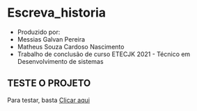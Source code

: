 # Escreva_historia
* Produzido por:
* Messias Galvan Pereira
* Matheus Souza Cardoso Nascimento
* Trabalho de conclusão de curso ETECJK 2021 - Técnico em Desenvolvimento de sistemas
## TESTE O PROJETO
Para testar, basta <a href="scnmatheus.github.io/TCC2021/Paginas/index.php">Clicar aqui<a/>
